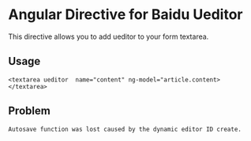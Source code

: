# Angular Directive for Baidu Ueditor

This directive allows you to add ueditor to  your form textarea.

## Usage

	<textarea ueditor  name="content" ng-model="article.content></textarea>


## Problem

	Autosave function was lost caused by the dynamic editor ID create.